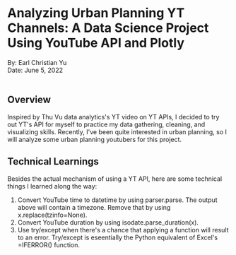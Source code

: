 # Analyzing Urban Planning YT Channels: A Data Science Project Using YouTube API and Plotly
By: Earl Christian Yu <br/>
Date: June 5, 2022 <br/>
<br/>
## Overview
Inspired by Thu Vu data analytics's YT video on YT APIs, I decided to try out YT's API for myself to practice my data gathering, cleaning, and visualizing skills. Recently, I've been quite interested in urban planning, so I will analyze some urban planning youtubers for this project.
## Technical Learnings
Besides the actual mechanism of using a YT API, here are some technical things I learned along the way:
1. Convert YouTube time to datetime by using parser.parse. The output above will contain a timezone. Remove that by using x.replace(tzinfo=None).
2. Convert YouTube duration by using isodate.parse_duration(x).
3. Use try/except when there's a chance that applying a function will result to an error. Try/except is eseentially the Python equivalent of Excel's =IFERROR() function.
